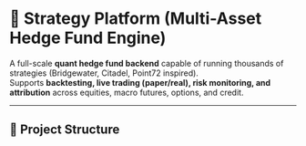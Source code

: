 # 🏦 Strategy Platform (Multi-Asset Hedge Fund Engine)

A full-scale **quant hedge fund backend** capable of running thousands of strategies (Bridgewater, Citadel, Point72 inspired).  
Supports **backtesting, live trading (paper/real), risk monitoring, and attribution** across equities, macro futures, options, and credit.

---

## 📂 Project Structure